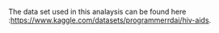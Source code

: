 The data set used in this analaysis can be found here :https://www.kaggle.com/datasets/programmerrdai/hiv-aids. 
